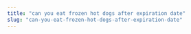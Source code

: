 ```yaml
---
title: "can you eat frozen hot dogs after expiration date"
slug: "can-you-eat-frozen-hot-dogs-after-expiration-date"
---
```


